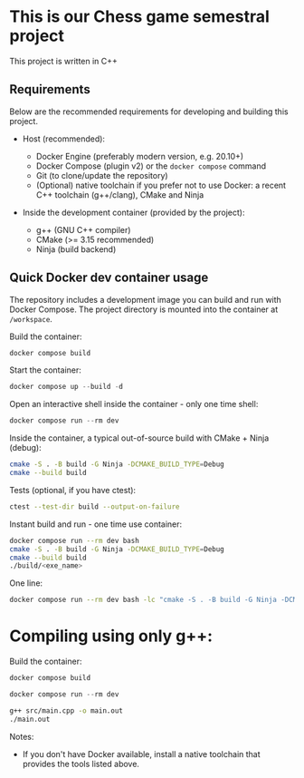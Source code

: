 ﻿# This is our Chess game semestral project

This project is written in C++

## Requirements

Below are the recommended requirements for developing and building this project.

- Host (recommended):
	- Docker Engine (preferably modern version, e.g. 20.10+)
	- Docker Compose (plugin v2) or the `docker compose` command
	- Git (to clone/update the repository)
	- (Optional) native toolchain if you prefer not to use Docker: a recent C++ toolchain (g++/clang), CMake and Ninja

- Inside the development container (provided by the project):
	- g++ (GNU C++ compiler)
	- CMake (>= 3.15 recommended)
	- Ninja (build backend)

## Quick Docker dev container usage

The repository includes a development image you can build and run with Docker Compose. The project directory is mounted into the container at `/workspace`.

Build the container:
```powershell
docker compose build
```

Start the container:

```powershell
docker compose up --build -d
```

Open an interactive shell inside the container - only one time shell:

```powershell
docker compose run --rm dev
```

Inside the container, a typical out-of-source build with CMake + Ninja (debug):

```bash
cmake -S . -B build -G Ninja -DCMAKE_BUILD_TYPE=Debug
cmake --build build
```

Tests (optional, if you have ctest):

```bash
ctest --test-dir build --output-on-failure
```

Instant build and run - one time use container:
```bash 
docker compose run --rm dev bash
cmake -S . -B build -G Ninja -DCMAKE_BUILD_TYPE=Debug
cmake --build build
./build/<exe_name>  
```

One line:
```bash
docker compose run --rm dev bash -lc "cmake -S . -B build -G Ninja -DCMAKE_BUILD_TYPE=Debug && cmake --build build && ./build/<exe>"
```

# Compiling using only g++:

Build the container:
```powershell
docker compose build
```

```powershell
docker compose run --rm dev
```

```bash
g++ src/main.cpp -o main.out
./main.out
```



Notes:

- If you don't have Docker available, install a native toolchain that provides the tools listed above.
